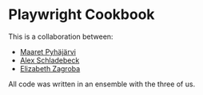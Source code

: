 # Playwright Cookbook

This is a collaboration between: 
- [Maaret Pyhäjärvi](https://twitter.com/maaretp)
- [Alex Schladebeck](https://twitter.com/alex_schl)
- [Elizabeth Zagroba](https://twitter.com/ezagroba)

All code was written in an ensemble with the three of us. 